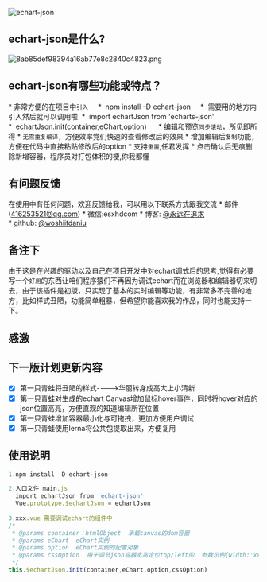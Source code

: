 
![echart-json](https://img2.baidu.com/it/u=3355464299,584008140&fm=26&fmt=auto&gp=0.jpg)
## echart-json是什么?
![8ab85def98394a16ab77e8c2840c4823.png](en-resource://database/499:1)

## echart-json有哪些功能或特点？
* 非常方便的在项目中`引入`
    *  npm install -D echart-json
    *  需要用的地方内引入然后就可以调用啦 
    *  import echartJson from 'echarts-json'
    *  echartJson.init(container,eChart,option)
    
* 编辑和预览`同步滚动`，所见即所得
* `无需重复编译`，方便效率党们快速的查看修改后的效果
* 增加编辑后`复制`功能，方便在代码中直接粘贴修改后的option
* 支持`重置`,任君发挥
* 点击确认后无痕删除新增容器，程序员对打包体积的梗,你我都懂
## 有问题反馈
在使用中有任何问题，欢迎反馈给我，可以用以下联系方式跟我交流
* 邮件(416253521@qq.com)
* 微信:esxhdcom
* 博客: [@永远在追求](https://blog.csdn.net/weixin_41421227?spm=1010.2135.3001.5421&type=blog)
* github: [@woshiitdaniu](https://github.com/woshiitdaniu)
## 备注下
由于这是在兴趣的驱动以及自己在项目开发中对echart调式后的思考,觉得有必要写一个`好用`的东西让咱们程序猿们不再因为调试echart而在浏览器和编辑器切来切去，由于该插件是初版，只实现了基本的实时编辑等功能，有非常多不完善的地方，比如样式丑陋，功能简单粗暴，但希望你能喜欢我的作品，同时也能支持一下。
## 感激
## 下一版计划更新内容
* [x] 第一只青蛙将丑陋的样式---->华丽转身成高大上小清新
* [x] 第一只青蛙对生成的echart Canvas增加鼠标hover事件，同时将hover对应的json位置高亮，方便直观的知道编辑所在位置
* [x] 第一只青蛙增加容器最小化与可拖拽，更加方便用户调试
* [x] 第一只青蛙使用lerna将公共包提取出来，方便复用
## 使用说明
```javascript
1.npm install -D echart-json

2.入口文件 main.js
  import echartJson from 'echart-json'
  Vue.prototype.$echartJson = echartJson
  
3.xxx.vue 需要调试echart的组件中
/*
 * @params container：htmlObject  承载canvas的dom容器
 * @params eChart  eChart实例
 * @params option  eChart实例的配置对象
 * @params cssOption  用于调节json容器宽高定位top/left的  参数示例{width:'xxpx',heigth:xxx,top:xx,left:xxx,fontSize:xx,lineHeight:xxx}
 */
this.$echartJson.init(container,eChart,option,cssOption)

```

